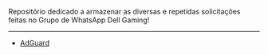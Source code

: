 Repositório dedicado a armazenar as diversas e repetidas solicitações feitas no Grupo de WhatsApp Dell Gaming!

---

- [AdGuard](./AdGuard)